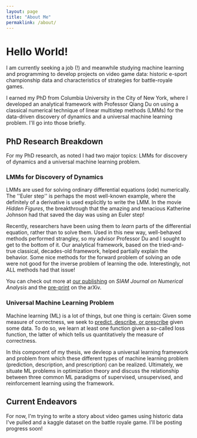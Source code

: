 ```yaml
---
layout: page
title: "About Me"
permaklink: /about/
---
```


# Hello World!

I am currently seeking a job (!) and meanwhile studying machine learning and programming to develop projects on video game data: historic e-sport championship data and characteristics of strategies for battle-royale games. 

I earned my PhD from Columbia University in the City of New York, where I developed an analytical framework with Professor Qiang Du on using a classical numerical technique of linear multistep methods (LMMs) for the data-driven discovery of dynamics and a universal machine learning problem. I'll go into those briefly.

## PhD Research Breakdown
For my PhD research, as noted I had two major topics: LMMs for discovery of dynamics and a universal machine learning problem.

### LMMs for Discovery of Dynamics

LMMs are used for solving ordinary differential equations (ode) numerically. The ''Euler step'' is perhaps the most well-known example, where the definitely of a derivative is used explicitly to write the LMM. In the movie *Hidden Figures*, the breakthrough that the amazing and tenacious Katherine Johnson had that saved the day was using an Euler step!

Recently, researchers have been using them to *learn* parts of the differential equation, rather than to solve them. Used in this new way, well-behaved methods performed strangley, so my advisor Professor Du and I sought to get to the bottom of it. Our analytical framework, based on the tried-and-true classical, decades-old framework, helped partially explain the behavior. Some nice methods for the forward problem of solving an ode were not good for the inverse problem of learning the ode. Interestingly, not ALL methods had that issue! 

You can check out more at [our publishing](https://epubs.siam.org/doi/abs/10.1137/19M130981X) on *SIAM Journal on Numerical Analysis* and the [pre-print](https://arxiv.org/abs/1912.12728) on the arXiv.

### Universal Machine Learning Problem

Machine learning (ML) is a lot of things, but one thing is certain: Given some measure of correctness, we seek to [predict, describe, or prescribe](https://blog.dominodatalab.com/data-science-at-the-new-york-times/) given some data. To do so, we learn at least one function given a so-called loss function, the latter of which tells us quantitatively the measure of correctness. 

In this component of my thesis, we devleop a universal learning framework and problem from which these different types of machine learning problem (prediction, description, and prescription) can be realized. Ultimately, we situate ML problems in optimization theory and discuss the relationship between three common ML paradigms of supervised, unsupervised, and reinforcement learning using the framework.

## Current Endeavors

For now, I'm trying to write a story about video games using historic data I've pulled and a kaggle dataset on the battle royale game. I'll be posting progress soon!






